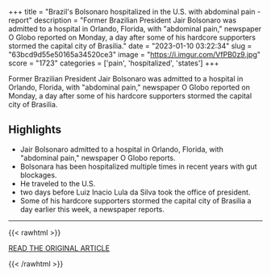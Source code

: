 +++
title = "Brazil's Bolsonaro hospitalized in the U.S. with abdominal pain - report"
description = "Former Brazilian President Jair Bolsonaro was admitted to a hospital in Orlando, Florida, with \"abdominal pain,\" newspaper O Globo reported on Monday, a day after some of his hardcore supporters stormed the capital city of Brasilia."
date = "2023-01-10 03:22:34"
slug = "63bcd9d55e50165a34520ce3"
image = "https://i.imgur.com/VfPB0z9.jpg"
score = "1723"
categories = ['pain', 'hospitalized', 'states']
+++

Former Brazilian President Jair Bolsonaro was admitted to a hospital in Orlando, Florida, with \"abdominal pain,\" newspaper O Globo reported on Monday, a day after some of his hardcore supporters stormed the capital city of Brasilia.

## Highlights

- Jair Bolsonaro admitted to a hospital in Orlando, Florida, with "abdominal pain," newspaper O Globo reports.
- Bolsonara has been hospitalized multiple times in recent years with gut blockages.
- He traveled to the U.S.
- two days before Luiz Inacio Lula da Silva took the office of president.
- Some of his hardcore supporters stormed the capital city of Brasilia a day earlier this week, a newspaper reports.

---

{{< rawhtml >}}
  <p class="article-category">
    <a target="_blank" href="https://www.reuters.com/world/americas/brazils-bolsonaro-hospitalized-us-with-abdominal-pain-report-2023-01-09/">READ THE ORIGINAL ARTICLE</a>
  </p>
{{< /rawhtml >}}
